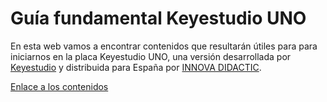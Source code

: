 # Guía fundamental Keyestudio UNO
En esta web vamos a encontrar contenidos que resultarán útiles para para iniciarnos en la placa Keyestudio UNO, una versión desarrollada por [Keyestudio](https://www.keyestudio.com/) y distribuida para España por [INNOVA DIDACTIC](https://shop.innovadidactic.com/es/).

[Enlace a los contenidos]()

